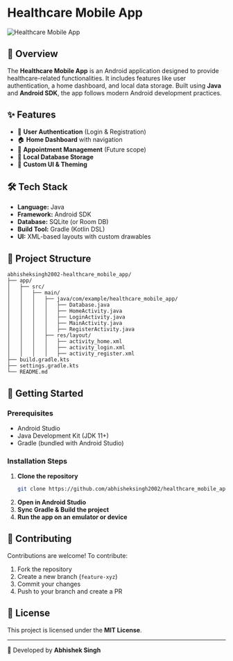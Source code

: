 # Healthcare Mobile App

![Healthcare Mobile App](https://via.placeholder.com/1000x300?text=Healthcare+Mobile+App)

## 📌 Overview
The **Healthcare Mobile App** is an Android application designed to provide healthcare-related functionalities. It includes features like user authentication, a home dashboard, and local data storage. Built using **Java** and **Android SDK**, the app follows modern Android development practices.

## ✨ Features
- 🔑 **User Authentication** (Login & Registration)
- 🏠 **Home Dashboard** with navigation
- 📅 **Appointment Management** (Future scope)
- 💾 **Local Database Storage**
- 🎨 **Custom UI & Theming**

## 🛠 Tech Stack
- **Language:** Java
- **Framework:** Android SDK
- **Database:** SQLite (or Room DB)
- **Build Tool:** Gradle (Kotlin DSL)
- **UI:** XML-based layouts with custom drawables

## 📂 Project Structure
```
abhisheksingh2002-healthcare_mobile_app/
├── app/
│   ├── src/
│   │   ├── main/
│   │   │   ├── java/com/example/healthcare_mobile_app/
│   │   │   │   ├── Database.java
│   │   │   │   ├── HomeActivity.java
│   │   │   │   ├── LoginActivity.java
│   │   │   │   ├── MainActivity.java
│   │   │   │   ├── RegisterActivity.java
│   │   │   ├── res/layout/
│   │   │   │   ├── activity_home.xml
│   │   │   │   ├── activity_login.xml
│   │   │   │   ├── activity_register.xml
├── build.gradle.kts
├── settings.gradle.kts
└── README.md
```

## 🚀 Getting Started
### Prerequisites
- Android Studio
- Java Development Kit (JDK 11+)
- Gradle (bundled with Android Studio)

### Installation Steps
1. **Clone the repository**
   ```sh
   git clone https://github.com/abhisheksingh2002/healthcare_mobile_app.git
   ```
2. **Open in Android Studio**
3. **Sync Gradle & Build the project**
4. **Run the app on an emulator or device**

## 🤝 Contributing
Contributions are welcome! To contribute:
1. Fork the repository
2. Create a new branch (`feature-xyz`)
3. Commit your changes
4. Push to your branch and create a PR

## 📜 License
This project is licensed under the **MIT License**.

---
💙 Developed by **Abhishek Singh**

